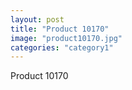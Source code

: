 ```yaml
---
layout: post
title: "Product 10170"
image: "product10170.jpg"
categories: "category1"
---
```

Product 10170
